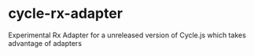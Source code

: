 # cycle-rx-adapter
Experimental Rx Adapter for a unreleased version of Cycle.js which takes advantage of adapters
